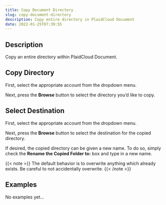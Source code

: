 ```yaml
---
title: Copy Document Directory
slug: copy-document-directory
description: Copy entire directory in PlaidCloud Document
date: 2022-01-25T07:39:55
---
```



## Description


Copy an entire directory within PlaidCloud Document.



## Copy Directory


First, select the appropriate account from the dropdown menu.



Next, press the **Browse** button to select the directory you’d like to copy.



## Select Destination


First, select the appropriate account from the dropdown menu.



Next, press the **Browse** button to select the destination for the copied directory. 



If desired, the copied directory can be given a new name. To do so, simply check the **Rename the Copied Folder to:** box and type in a new name.


{{< note >}}
The default behavior is to overwrite anything which already exists. Be careful to not accidentally overwrite.
{{< /note >}}








## Examples


No examples yet...

